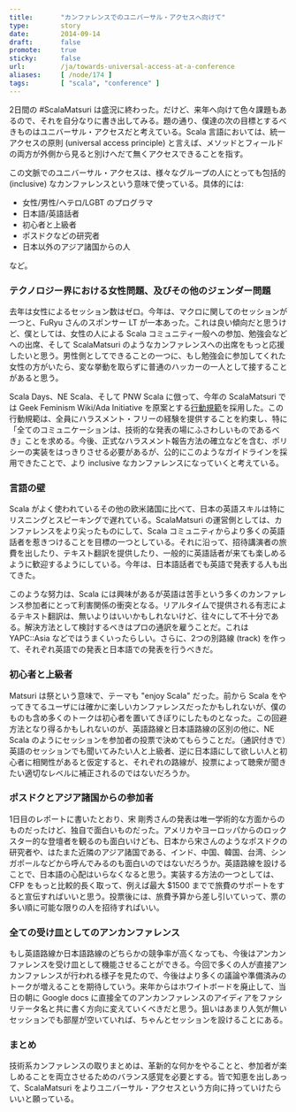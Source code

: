 ```yaml
---
title:       "カンファレンスでのユニバーサル・アクセスへ向けて"
type:        story
date:        2014-09-14
draft:       false
promote:     true
sticky:      false
url:         /ja/towards-universal-access-at-a-conference
aliases:     [ /node/174 ]
tags:        [ "scala", "conference" ]
---
```


2日間の #ScalaMatsuri は盛況に終わった。だけど、来年へ向けて色々課題もあるので、それを自分なりに書き出してみる。題の通り、僕達の次の目標とするべきものはユニバーサル・アクセスだと考えている。Scala 言語においては、統一アクセスの原則 (universal access principle) と言えば、メソッドとフィールドの両方が外側から見ると別けへだて無くアクセスできることを指す。

この文脈でのユニバーサル・アクセスは、様々なグループの人にとっても包括的 (inclusive) なカンファレンスという意味で使っている。具体的には:

- 女性/男性/ヘテロ/LGBT のプログラマ
- 日本語/英語話者
- 初心者と上級者
- ポスドクなどの研究者
- 日本以外のアジア諸国からの人

など。

### テクノロジー界における女性問題、及びその他のジェンダー問題

去年は女性によるセッション数はゼロ。今年は、マクロに関してのセッションが一つと、FuRyu さんのスポンサー LT が一本あった。これは良い傾向だと思うけど、僕としては、女性の人による Scala コミュニティ一般への参加、勉強会などへの出席、そして ScalaMatsuri のようなカンファレンスへの出席をもっと応援したいと思う。男性側としてできることの一つに、もし勉強会に参加してくれた女性の方がいたら、変な挙動を取らずに普通のハッカーの一人として接することがあると思う。

Scala Days、NE Scala、そして PNW Scala に倣って、今年の ScalaMatsuri では Geek Feminism Wiki/Ada Initiative を原案とする[行動規範](http://scalamatsuri.org/ja/code-of-conduct/index.html)を採用した。この行動規範は、全員にハラスメント・フリーの経験を提供することを約束し、特に「全てのコミュニケーションは、技術的な発表の場にふさわしいものであるべき」ことを求める。今後、正式なハラスメント報告方法の確立などを含む、ポリシーの実装をはっきりさせる必要があるが、公的にこのようなガイドラインを採用できたことで、より inclusive なカンファレンスになっていくと考えている。

### 言語の壁

Scala がよく使われているその他の欧米諸国に比べて、日本の英語スキルは特にリスニングとスピーキングで遅れている。ScalaMatsuri の運営側としては、カンファレンスをより尖ったものにして、Scala コミュニティからより多くの英語話者を惹きつけることを目標の一つとしている。それに沿って、招待講演者の旅費を出したり、テキスト翻訳を提供したり、一般的に英語話者が来ても楽しめるように歓迎するようにしている。今年は、日本語話者でも英語で発表する人も出てきた。

このような努力は、Scala には興味があるが英語は苦手という多くのカンファレンス参加者にとって利害関係の衝突となる。リアルタイムで提供される有志によるテキスト翻訳は、無いよりはいいかもしれないけど、往々にして不十分である。解決方法として検討するべきはプロの通訳を雇うことだ。これは YAPC::Asia などではうまくいったらしい。さらに、2つの別路線 (track) を作って、それぞれ英語での発表と日本語での発表を行うべきだ。

### 初心者と上級者

Matsuri は祭という意味で、テーマも "enjoy Scala" だった。前から Scala をやってきてるユーザには確かに楽しいカンファレンスだったかもしれないが、僕のものも含め多くのトークは初心者を置いてきぼりにしたものとなった。この回避方法となり得るかもしれないのが、英語路線と日本語路線の区別の他に、NE Scala のようにセッションを参加者の投票で決めてもらうことだ。（通訳付きで）英語のセッションでも聞いてみたい人と上級者、逆に日本語にして欲しい人と初心者に相関性があると仮定すると、それぞれの路線が、投票によって聴衆が聞きたい適切なレベルに補正されるのではないだろうか。

### ポスドクとアジア諸国からの参加者

1日目のレポートに書いたとおり、宋 剛秀さんの発表は唯一学術的な方面からのものだったけど、独自で面白いものだった。アメリカやヨーロッパからのロックスター的な登壇者を観るのも面白いけども、日本から宋さんのようなポスドクの研究者や、はたまた近隣のアジア諸国である、インド、中国、韓国、台湾、シンガポールなどから呼んでみるのも面白いのではないだろうか。英語路線を設けることで、日本語の心配はいらなくなると思う。実装する方法の一つとしては、CFP をもっと比較的長く取って、例えば最大 $1500 までで旅費のサポートをすると宣伝すればいいと思う。投票後には、旅費予算から差し引いていって、票の多い順に可能な限りの人を招待すればいい。

### 全ての受け皿としてのアンカンファレンス

もし英語路線か日本語路線のどちらかの競争率が高くなっても、今後はアンカンファレンスを受け皿として機能させることができる。今回で多くの人が直接アンカンファレンスが行われる様子を見たので、今後はより多くの議論や準備済みのトークが増えることを期待していう。来年からはホワイトボードを廃止して、当日の朝に Google docs に直接全てのアンカンファレンスのアイディアをファシリテータ名と共に書く方向に変えていくべきだと思う。狙いはあまり人気が無いセッションでも部屋が空いていれば、ちゃんとセッションを設けることにある。

### まとめ

技術系カンファレンスの取りまとめは、革新的な何かをやることと、参加者が楽しめることを両立させるためのバランス感覚を必要とする。皆で知恵を出しあって、ScalaMatsuri をよりユニバーサル・アクセスという方向に持っていけたらいいと願っている。
